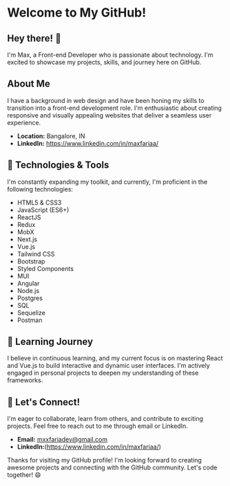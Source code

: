 # Welcome to My GitHub!

## Hey there! 👋

I'm Max, a Front-end Developer who is passionate about technology. I'm excited to showcase my projects, skills, and journey here on GitHub. 

## About Me

I have a background in web design and have been honing my skills to transition into a front-end development role. I'm enthusiastic about creating responsive and visually appealing websites that deliver a seamless user experience.

- **Location:** Bangalore, IN
- **LinkedIn:** https://www.linkedin.com/in/maxfariaa/

## 🔧 Technologies & Tools

I'm constantly expanding my toolkit, and currently, I'm proficient in the following technologies:

- HTML5 & CSS3
- JavaScript (ES6+)
- ReactJS
- Redux
- MobX
- Next.js
- Vue.js
- Tailwind CSS
- Bootstrap
- Styled Components
- MUI
- Angular
- Node.js
- Postgres
- SQL
- Sequelize
- Postman

## 🌱 Learning Journey

I believe in continuous learning, and my current focus is on mastering React and Vue.js to build interactive and dynamic user interfaces. I'm actively engaged in personal projects to deepen my understanding of these frameworks.


## 🤝 Let's Connect!

I'm eager to collaborate, learn from others, and contribute to exciting projects. Feel free to reach out to me through email or LinkedIn.

- **Email:** mxxfariadev@gmail.com
- **LinkedIn:**(https://www.linkedin.com/in/maxfariaa/)

Thanks for visiting my GitHub profile! I'm looking forward to creating awesome projects and connecting with the GitHub community. Let's code together! 😄

<!---
max-faria/max-faria is a ✨ special ✨ repository because its `README.md` (this file) appears on your GitHub profile.
You can click the Preview link to take a look at your changes.
--->
